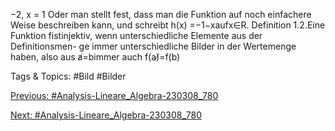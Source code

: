 −2, x = 1
Oder man stellt fest, dass man die Funktion auf noch einfachere Weise beschreiben kann, und schreibt
h(x) =−1−xaufx∈R.
Definition 1.2.Eine Funktion fistinjektiv, wenn unterschiedliche Elemente aus der Definitionsmen-
ge immer unterschiedliche Bilder in der Wertemenge haben, also aus a̸=bimmer auch f(a)̸=f(b)

   Tags & Topics:
   #Bild
   #Bilder

[Previous: #Analysis-Lineare_Algebra-230308_780](Analysis-Lineare_Algebra-230308_780.md)

[Next: #Analysis-Lineare_Algebra-230308_780](Analysis-Lineare_Algebra-230308_780.md)